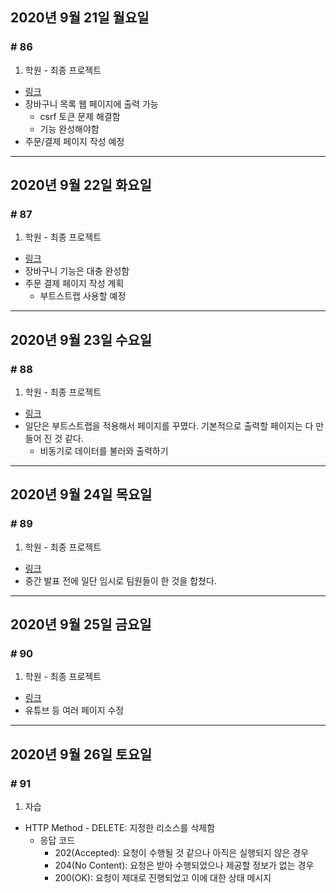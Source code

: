 ## 2020년 9월 21일 월요일
### # 86
1. 학원 - 최종 프로젝트
- [링크](https://bitbucket.org/procyon0/final-for-save/commits/c31e9829fc0186b714a304d8bf99507ac5544915)
- 장바구니 목록 웹 페이지에 출력 가능
	- csrf 토큰 문제 해결함
	- 기능 완성해야함
- 주문/결제 페이지 작성 예정
---
## 2020년 9월 22일 화요일
### # 87
1. 학원 - 최종 프로젝트
- [링크](https://bitbucket.org/procyon0/final-for-save/commits/422857e8300dc2a407f2e4d9e3f1381e368994f2)
- 장바구니 기능은 대충 완성함
- 주문 결제 페이지 작성 계획
	- 부트스트랩 사용할 예정
---
## 2020년 9월 23일 수요일
### # 88
1. 학원 - 최종 프로젝트
- [링크](https://bitbucket.org/procyon0/final-for-save/commits/22a74df72c63938b83018981b081b48b88bf3174)
- 일단은 부트스트랩을 적용해서 페이지를 꾸몄다. 기본적으로 출력할 페이지는 다 만들어 진 것 같다.
	- 비동기로 데이터를 불러와 출력하기
---
## 2020년 9월 24일 목요일
### # 89
1. 학원 - 최종 프로젝트
- [링크](https://bitbucket.org/procyon0/final-for-save/commits/0d52440113e0cceda8d0227f0c8e62aeb213548f)
- 중간 발표 전에 일단 임시로 팀원들이 한 것을 합쳤다.
---
## 2020년 9월 25일 금요일
### # 90
1. 학원 - 최종 프로젝트
- [링크](https://bitbucket.org/procyon0/final-for-save/commits/)
- 유튜브 등 여러 페이지 수정
---
## 2020년 9월 26일 토요일
### # 91
1. 자습
- HTTP Method - DELETE: 지정한 리소스를 삭제함
	- 응답 코드
		- 202(Accepted): 요청이 수행될 것 같으나 아직은 실행되지 않은 경우
		- 204(No Content): 요청은 받아 수행되었으나 제공할 정보가 없는 경우 
		- 200(OK): 요청이 제대로 진행되었고 이에 대한 상태 메시지
